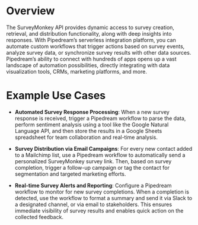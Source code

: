 # Overview

The SurveyMonkey API provides dynamic access to survey creation, retrieval, and distribution functionality, along with deep insights into responses. With Pipedream’s serverless integration platform, you can automate custom workflows that trigger actions based on survey events, analyze survey data, or synchronize survey results with other data sources. Pipedream’s ability to connect with hundreds of apps opens up a vast landscape of automation possibilities, directly integrating with data visualization tools, CRMs, marketing platforms, and more.

# Example Use Cases

- **Automated Survey Response Processing**: When a new survey response is received, trigger a Pipedream workflow to parse the data, perform sentiment analysis using a tool like the Google Natural Language API, and then store the results in a Google Sheets spreadsheet for team collaboration and real-time analysis.

- **Survey Distribution via Email Campaigns**: For every new contact added to a Mailchimp list, use a Pipedream workflow to automatically send a personalized SurveyMonkey survey link. Then, based on survey completion, trigger a follow-up campaign or tag the contact for segmentation and targeted marketing efforts.

- **Real-time Survey Alerts and Reporting**: Configure a Pipedream workflow to monitor for new survey completions. When a completion is detected, use the workflow to format a summary and send it via Slack to a designated channel, or via email to stakeholders. This ensures immediate visibility of survey results and enables quick action on the collected feedback.
